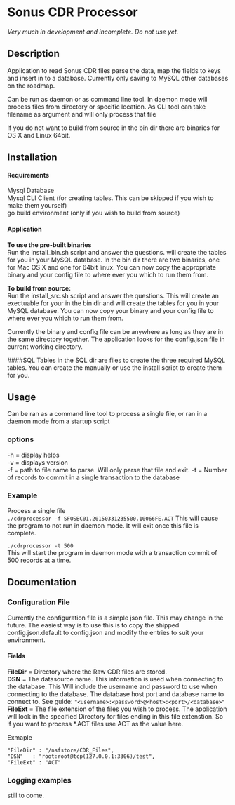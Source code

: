 
# Sonus CDR Processor
*Very much in development and incomplete. Do not use yet.*

## Description
Application to read Sonus CDR files parse the data, map the fields to keys and insert in to a database. 
Currently only saving to MySQL other databases on the roadmap.

Can be run as daemon or as command line tool. In daemon mode will process files from directory or specific location. As CLI tool can take filename as argument and will only process that file

If you do not want to build from source in the bin dir there are binaries for OS X and Linux 64bit. 

## Installation
#### Requirements
Mysql Database  
Mysql CLI Client (for creating tables. This can be skipped if you wish to make them yourself)  
go build environment (only if you wish to build from source)

#### Application
__To use the pre-built binaries__  
Run the install_bin.sh script and answer the questions. will create the tables for you in your MySQL database. In the bin dir there are two binaries, one for Mac OS X and one for 64bit linux. You can now copy the appropriate binary and your config file to where ever you which to run them from. 

__To build from source:__  
Run the install_src.sh script and answer the questions. This will create an exectuable for your in the bin dir and will create the tables for you in your MySQL database. You can now copy your binary and your config file to where ever you which to run them from. 

Currently the binary and config file can be anywhere as long as they are in the same directory together. The application looks for the config.json file in current working directory.   

####SQL Tables
in the SQL dir are files to create the three required MySQL tables. You can create the manually or use the install script to create them for you.

## Usage  
Can be ran as a command line tool to process a single file, or ran in a daemon mode from a startup script

### options
-h = display helps  
-v  = displays version  
-f = path to file name to parse. Will only parse that file and exit. 
-t = Number of records to commit in a single transaction to the database

### Example  
Process a single file  
`./cdrprocessor -f SFOSBC01.20150331235500.10066FE.ACT`
This will cause the program to not run in daemon mode. It will exit once this file is complete.

`./cdrprocessor -t 500`  
This will start the program in daemon mode with a transaction commit of 500 records at a time.

## Documentation

### Configuration File
Currently the configuration file is a simple json file. This may change in the future. The easiest way is to use this is to copy the shipped config.json.default to config.json and modify the entries to suit your environment. 

#### Fields
__FileDir__  = Directory where the Raw CDR files are stored.  
__DSN__ = The datasource name. This information is used when connecting to the database. This Will include the username and password to use when connecting to the database. The database host port and database name to connect to. See guide: `"<username>:<password>@<host>:<port>/<database>"`  
__FileExt__ = The file extension of the files you wish to process. The application will look in the specified Directory for files ending in this file extenstion. So if you want to process *.ACT files use ACT as the value here. 


Exmaple  

    "FileDir" : "/nsfstore/CDR_Files",  
    "DSN"   : "root:root@tcp(127.0.0.1:3306)/test",
    "FileExt" : "ACT"

### Logging examples
still to come.


